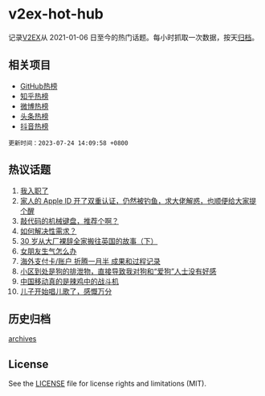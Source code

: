 # v2ex-hot-hub

 记录[V2EX](https://www.v2ex.com/)从 2021-01-06 日至今的热门话题。每小时抓取一次数据，按天[归档](archives)。
 
 ## 相关项目

- [GitHub热榜](https://github.com/lonnyzhang423/github-hot-hub)
- [知乎热榜](https://github.com/lonnyzhang423/zhihu-hot-hub)
- [微博热榜](https://github.com/lonnyzhang423/weibo-hot-hub)
- [头条热榜](https://github.com/lonnyzhang423/toutiao-hot-hub)
- [抖音热榜](https://github.com/lonnyzhang423/douyin-hot-hub)


 `更新时间：2023-07-24 14:09:58 +0800`

## 热议话题

1. [我入职了](https://www.v2ex.com/t/959084)
1. [家人的 Apple ID 开了双重认证，仍然被钓鱼，求大佬解惑，也顺便给大家提个醒](https://www.v2ex.com/t/959041)
1. [敲代码的机械键盘，推荐个啊？](https://www.v2ex.com/t/959004)
1. [如何解决性需求？](https://www.v2ex.com/t/958987)
1. [30 岁从大厂裸辞全家搬往英国的故事（下）](https://www.v2ex.com/t/959091)
1. [女朋友生气怎么办](https://www.v2ex.com/t/959053)
1. [海外支付卡/账户 折腾一月半 成果和过程记录](https://www.v2ex.com/t/958993)
1. [小区到处是狗的排泄物，直接导致我对狗和“爱狗”人士没有好感](https://www.v2ex.com/t/959099)
1. [中国移动真的是辣鸡中的战斗机](https://www.v2ex.com/t/959008)
1. [儿子开始唱儿歌了，感慨万分](https://www.v2ex.com/t/958988)

## 历史归档

[archives](archives)

## License

See the [LICENSE](LICENSE) file for license rights and limitations (MIT).
